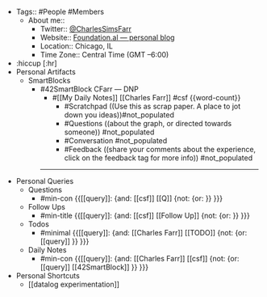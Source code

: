 - Tags:: #People #Members
    - About me::
        - Twitter:: [@CharlesSimsFarr](https://twitter.com/CharlesSimsFarr)
        - Website:: [Foundation.al — personal blog](https://thefoundation.al)
        - Location:: Chicago, IL
        - Time Zone:: Central Time (GMT –6:00)
- :hiccup [:hr]
- Personal Artifacts
    - SmartBlocks
        - #42SmartBlock CFarr — DNP
            - #[[My Daily Notes]] [[Charles Farr]] #csf {{word-count}} 
                - #Scratchpad ((Use this as scrap paper. A place to jot down you ideas))#not_populated
                - #Questions ((about the graph, or directed towards someone)) #not_populated
                - #Conversation #not_populated
                - #Feedback ((share your comments about the experience, click on the feedback tag for more info)) #not_populated
            - ---
- Personal Queries
    - Questions
        - #min-con {{[[query]]: {and: [[csf]] [[Q]] {not: {or: }}  }}}
    - Follow Ups
        - #min-title {{[[query]]: {and: [[csf]] [[Follow Up]] {not: {or: }}  }}}
    - Todos
        - #minimal {{[[query]]: {and: [[Charles Farr]] [[TODO]] {not: {or: [[query]] }}  }}}
    - Daily Notes
        - #min-con {{[[query]]: {and: [[Charles Farr]] [[csf]] {not: {or: [[query]] [[42SmartBlock]] }}  }}}
- Personal Shortcuts
    - [[datalog experimentation]]
